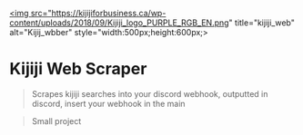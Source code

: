 
<a href="http://fvcproductions.com"><img src="https://kijijiforbusiness.ca/wp-content/uploads/2018/09/Kijiji_logo_PURPLE_RGB_EN.png" title="kijiji_web" alt="Kijij_wbber" style="width:500px;height:600px;></a>


# Kijiji Web Scraper

> Scrapes kijiji searches into your discord webhook, outputted in discord, insert your webhook in the main 

> Small project

